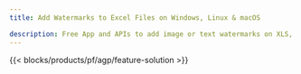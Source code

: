 ```yaml
---
title: Add Watermarks to Excel Files on Windows, Linux & macOS 

description: Free App and APIs to add image or text watermarks on XLS, XLSX and ODS files
---
```


{{< blocks/products/pf/agp/feature-solution >}} 

